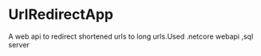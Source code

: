 # UrlRedirectApp
A web api to redirect shortened urls to long urls.Used .netcore webapi ,sql server
